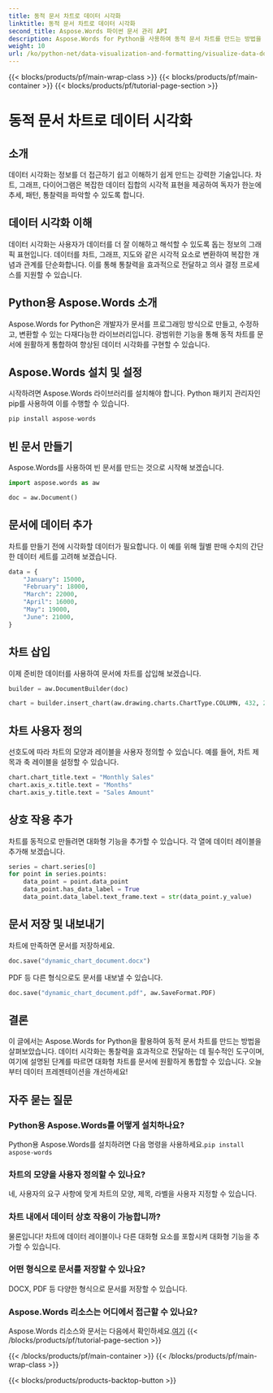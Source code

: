 ```yaml
---
title: 동적 문서 차트로 데이터 시각화
linktitle: 동적 문서 차트로 데이터 시각화
second_title: Aspose.Words 파이썬 문서 관리 API
description: Aspose.Words for Python을 사용하여 동적 문서 차트를 만드는 방법을 알아보세요. 대화형 차트로 문서의 데이터 시각화를 강화하세요.
weight: 10
url: /ko/python-net/data-visualization-and-formatting/visualize-data-document-charts/
---
```


{{< blocks/products/pf/main-wrap-class >}}
{{< blocks/products/pf/main-container >}}
{{< blocks/products/pf/tutorial-page-section >}}

# 동적 문서 차트로 데이터 시각화


## 소개

데이터 시각화는 정보를 더 접근하기 쉽고 이해하기 쉽게 만드는 강력한 기술입니다. 차트, 그래프, 다이어그램은 복잡한 데이터 집합의 시각적 표현을 제공하여 독자가 한눈에 추세, 패턴, 통찰력을 파악할 수 있도록 합니다.

## 데이터 시각화 이해

데이터 시각화는 사용자가 데이터를 더 잘 이해하고 해석할 수 있도록 돕는 정보의 그래픽 표현입니다. 데이터를 차트, 그래프, 지도와 같은 시각적 요소로 변환하여 복잡한 개념과 관계를 단순화합니다. 이를 통해 통찰력을 효과적으로 전달하고 의사 결정 프로세스를 지원할 수 있습니다.

## Python용 Aspose.Words 소개

Aspose.Words for Python은 개발자가 문서를 프로그래밍 방식으로 만들고, 수정하고, 변환할 수 있는 다재다능한 라이브러리입니다. 광범위한 기능을 통해 동적 차트를 문서에 원활하게 통합하여 향상된 데이터 시각화를 구현할 수 있습니다.

## Aspose.Words 설치 및 설정

시작하려면 Aspose.Words 라이브러리를 설치해야 합니다. Python 패키지 관리자인 pip를 사용하여 이를 수행할 수 있습니다.

```python
pip install aspose-words
```

## 빈 문서 만들기

Aspose.Words를 사용하여 빈 문서를 만드는 것으로 시작해 보겠습니다.

```python
import aspose.words as aw

doc = aw.Document()
```

## 문서에 데이터 추가

차트를 만들기 전에 시각화할 데이터가 필요합니다. 이 예를 위해 월별 판매 수치의 간단한 데이터 세트를 고려해 보겠습니다.

```python
data = {
    "January": 15000,
    "February": 18000,
    "March": 22000,
    "April": 16000,
    "May": 19000,
    "June": 21000,
}
```

## 차트 삽입

이제 준비한 데이터를 사용하여 문서에 차트를 삽입해 보겠습니다.

```python
builder = aw.DocumentBuilder(doc)

chart = builder.insert_chart(aw.drawing.charts.ChartType.COLUMN, 432, 252)
```

## 차트 사용자 정의

선호도에 따라 차트의 모양과 레이블을 사용자 정의할 수 있습니다. 예를 들어, 차트 제목과 축 레이블을 설정할 수 있습니다.

```python
chart.chart_title.text = "Monthly Sales"
chart.axis_x.title.text = "Months"
chart.axis_y.title.text = "Sales Amount"
```

## 상호 작용 추가

차트를 동적으로 만들려면 대화형 기능을 추가할 수 있습니다. 각 열에 데이터 레이블을 추가해 보겠습니다.

```python
series = chart.series[0]
for point in series.points:
    data_point = point.data_point
    data_point.has_data_label = True
    data_point.data_label.text_frame.text = str(data_point.y_value)
```

## 문서 저장 및 내보내기

차트에 만족하면 문서를 저장하세요.

```python
doc.save("dynamic_chart_document.docx")
```

PDF 등 다른 형식으로도 문서를 내보낼 수 있습니다.

```python
doc.save("dynamic_chart_document.pdf", aw.SaveFormat.PDF)
```

## 결론

이 글에서는 Aspose.Words for Python을 활용하여 동적 문서 차트를 만드는 방법을 살펴보았습니다. 데이터 시각화는 통찰력을 효과적으로 전달하는 데 필수적인 도구이며, 여기에 설명된 단계를 따르면 대화형 차트를 문서에 원활하게 통합할 수 있습니다. 오늘부터 데이터 프레젠테이션을 개선하세요!

## 자주 묻는 질문

### Python용 Aspose.Words를 어떻게 설치하나요?
 Python용 Aspose.Words를 설치하려면 다음 명령을 사용하세요.`pip install aspose-words`

### 차트의 모양을 사용자 정의할 수 있나요?
네, 사용자의 요구 사항에 맞게 차트의 모양, 제목, 라벨을 사용자 지정할 수 있습니다.

### 차트 내에서 데이터 상호 작용이 가능합니까?
물론입니다! 차트에 데이터 레이블이나 다른 대화형 요소를 포함시켜 대화형 기능을 추가할 수 있습니다.

### 어떤 형식으로 문서를 저장할 수 있나요?
DOCX, PDF 등 다양한 형식으로 문서를 저장할 수 있습니다.

### Aspose.Words 리소스는 어디에서 접근할 수 있나요?
 Aspose.Words 리소스와 문서는 다음에서 확인하세요.[여기](https://reference.aspose.com/words/python-net/)
{{< /blocks/products/pf/tutorial-page-section >}}

{{< /blocks/products/pf/main-container >}}
{{< /blocks/products/pf/main-wrap-class >}}

{{< blocks/products/products-backtop-button >}}
